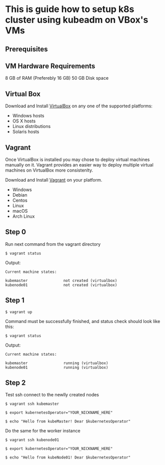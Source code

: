# This is guide how to setup k8s cluster using kubeadm on VBox's VMs

## Prerequisites

## VM Hardware Requirements

8 GB of RAM (Preferebly 16 GB)
50 GB Disk space

## Virtual Box

Download and Install [VirtualBox](https://www.virtualbox.org/wiki/Downloads) on any one of the supported platforms:

 - Windows hosts
 - OS X hosts
 - Linux distributions
 - Solaris hosts

## Vagrant

Once VirtualBox is installed you may chose to deploy virtual machines manually on it.
Vagrant provides an easier way to deploy multiple virtual machines on VirtualBox more consistenlty.

Download and Install [Vagrant](https://www.vagrantup.com/) on your platform.

- Windows
- Debian
- Centos
- Linux
- macOS
- Arch Linux

## Step 0

Run next command from the vagrant directory

```shell script
$ vagrant status
```

Output:
```shell script
Current machine states:

kubemaster                not created (virtualbox)
kubenode01                not created (virtualbox)
```

## Step 1

```shell script
$ vagrant up
```

Command must be successfully finished, and status check should look like this:

```shell script
$ vagrant status
```

Output:
```shell script
Current machine states:

kubemaster                running (virtualbox)
kubenode01                running (virtualbox)
```

## Step 2

Test ssh connect to the newlly created nodes

```shell script
$ vagrant ssh kubemaster
```

```shell script
$ export kubernetesOperator="YOUR_NICKNAME_HERE"
```

```shell script
$ echo "Hello from kubeMaster! Dear $kubernetesOperator"
```

Do the same for the worker instance

```shell script
$ vagrant ssh kubenode01
```

```shell script
$ export kubernetesOperator="YOUR_NICKNAME_HERE"
```

```shell script
$ echo "Hello from kubeNode01! Dear $kubernetesOperator"
```